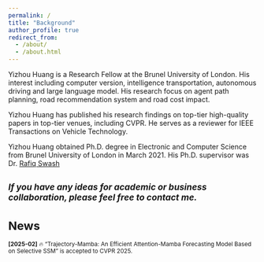 ```yaml
---
permalink: /
title: "Background"
author_profile: true
redirect_from: 
  - /about/
  - /about.html
---
```

Yizhou Huang is a Research Fellow at the Brunel University of London. His interest including computer version, intelligence transportation, autonomous driving and large language model. His research focus on agent path planning, road recommendation system and road cost impact.

Yizhou Huang has published his research findings on top-tier high-quality papers in top-tier venues, including CVPR. He serves as a reviewer for IEEE Transactions on Vehicle Technology.

Yizhou Huang obtained Ph.D. degree in Electronic and Computer Science from Brunel University of London in March 2021. His Ph.D. supervisor was Dr. [Rafiq Swash](https://about.me/rafiqswash)

<small>*If you have any ideas for academic or business collaboration, please feel free to contact me.*
---

News
======

**[2025-02]** 🔥 “Trajectory-Mamba: An Efficient Attention-Mamba Forecasting Model Based on Selective SSM” is accepted to CVPR 2025.
